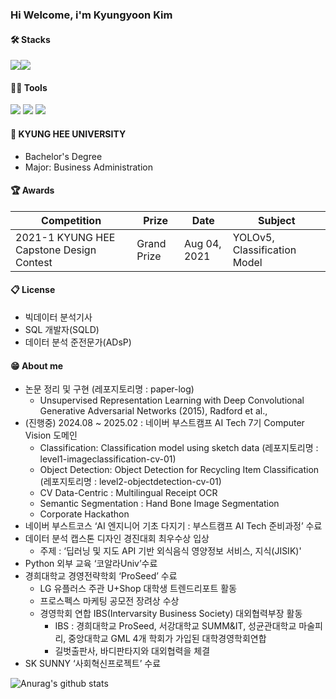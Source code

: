 ### Hi Welcome, i'm Kyungyoon Kim

#### 🛠️ Stacks

<img src="https://img.shields.io/badge/Python-3766AB?style=flat-square&logo=Python&logoColor=white"/><img src="https://img.shields.io/badge/PyTorch-EE4C2C?style=flat-square&logo=PyTorch&logoColor=white"/>

#### 💪🏼 Tools 

 <img src="https://img.shields.io/badge/Visual Studio Code-007ACC?style=flat-square&logo=Visual Studio Code&logoColor=white"/> <img src="https://img.shields.io/badge/GitHub-181717?style=flat-square&logo=GitHub&logoColor=white"/> <img src="https://img.shields.io/badge/Anaconda-44A833?style=flat-square&logo=Anaconda&logoColor=white"/>


#### 🏫 KYUNG HEE UNIVERSITY 
- Bachelor's Degree
- Major: Business Administration

#### 🏆 Awards

|Competition|Prize|Date|Subject|
|------|---|---|-----|
|2021-1 KYUNG HEE Capstone Design Contest|Grand Prize|Aug 04, 2021|YOLOv5, Classification Model|

#### 📋 License

- 빅데이터 분석기사
- SQL 개발자(SQLD)
- 데이터 분석 준전문가(ADsP)

#### 😁 About me

- 논문 정리 및 구현 (레포지토리명 : paper-log)
   - Unsupervised Representation Learning with Deep Convolutional Generative Adversarial Networks (2015), Radford et al.,
- (진행중) 2024.08 ~ 2025.02 : 네이버 부스트캠프 AI Tech 7기 Computer Vision 도메인
   - Classification: Classification model using sketch data (레포지토리명 : level1-imageclassification-cv-01)
   - Object Detection: Object Detection for Recycling Item Classification (레포지토리명 : level2-objectdetection-cv-01)
   - CV Data-Centric : Multilingual Receipt OCR
   - Semantic Segmentation : Hand Bone Image Segmentation
   - Corporate Hackathon
- 네이버 부스트코스 ‘AI 엔지니어 기초 다지기 : 부스트캠프 AI Tech 준비과정’ 수료
- 데이터 분석 캡스톤 디자인 경진대회 최우수상 입상
  - 주제 :  ‘딥러닝 및 지도 API 기반 외식음식 영양정보 서비스, 지식(JISIK)'
- Python 외부 교육 ‘코알라Univ’수료
- 경희대학교 경영전략학회 ‘ProSeed’ 수료
  - LG 유플러스 주관 U+Shop 대학생 트렌드리포트 활동
  - 프로스펙스 마케팅 공모전 장려상 수상
  - 경영학회 연합 IBS(Intervarsity Business Society) 대외협력부장 활동
    - IBS : 경희대학교 ProSeed, 서강대학교 SUMM&IT, 성균관대학교 마술피리, 중앙대학교 GML 4개 학회가 가입된 대학경영학회연합
    - 길벗출판사, 바디판타지와 대외협력을 체결
- SK SUNNY ‘사회혁신프로젝트’ 수료

![Anurag's github stats](https://github-readme-stats.vercel.app/api?username=kkyungyoon&show_icons=true)

